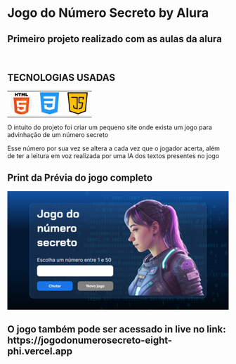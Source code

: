 <h1>Jogo do Número Secreto by Alura</h1>
<h2>Primeiro projeto realizado com as aulas da alura</h2>
<br/>

<h2>TECNOLOGIAS USADAS</h2>
<table style="border-collapse: collapse; margin: 0 auto;">
    <tr>
        <td style="border: none; text-align: center;">
            <img style="height: 50px; width: 50px;" src="./img/IconHTML.png" alt="icone html" />
        </td>
        <td style="border: none; text-align: center;">
            <img style="height: 50px; width: 50px;" src="./img/IconCSS.png" alt="icone css" />
        </td>
        <td style="border: none; text-align: center;">
            <img style="height: 50px; width: 50px;" src="./img/iconJs.png" alt="icone javascript" />
        </td>
    </tr>
</table>
<p> O intuito do projeto foi criar um pequeno site onde exista um jogo para advinhação de um número secreto</p>
<p> Esse número por sua vez se altera a cada vez que o jogador acerta, além de ter a leitura em voz realizada por uma IA dos textos presentes no jogo</p>

<h2>Print da Prévia do jogo completo</h2>
<img src="./img/previaJogoFim.png" alt="print da tela do jogo feito" class="print" />

<h2> O jogo também pode ser acessado in live no link: https://jogodonumerosecreto-eight-phi.vercel.app</h2>
